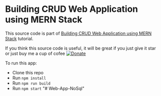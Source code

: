 # Building CRUD Web Application using MERN Stack

This source code is part of [Building CRUD Web Application using MERN Stack](https://www.djamware.com/post/59faec0a80aca7739224ee1f/building-crud-web-application-using-mern-stack) tutorial.

If you think this source code is useful, it will be great if you just give it star or just buy me a cup of cofee [![Donate](https://img.shields.io/badge/Donate-PayPal-green.svg)](https://www.paypal.com/cgi-bin/webscr?cmd=_s-xclick&hosted_button_id=Q5WK24UVWUGBN)

To run this app:

* Clone this repo
* Run `npm install`
* Run `npm run build`
* Run `npm start`
"# Web-App-NoSql" 
